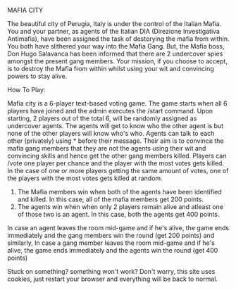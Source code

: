 MAFIA CITY

The beautiful city of Perugia, Italy is under the control of the Italian Mafia.
You and your partner, as agents of the Italian DIA (Direzione Investigativa Antimafia), have been assigned the task of destorying the mafia from within. You both have slithered your way into the Mafia Gang. But, the Mafia boss, Don Hugo Salavanca has been informed that there are 2 undercover spies amongst the present gang members. Your mission, if you choose to accept, is to destroy the Mafia from within whilst using your wit and convincing powers to stay alive.


How To Play:

Mafia city is a 6-player text-based voting game. The game starts when all 6 players have joined and the admin executes the /start command.
Upon starting, 2 players out of the total 6, will be randomly assigned as undercover agents. The agents will get to know who the other agent is but none of the other players will know who's who.
Agents can talk to each other (privately) using * before their message.
Their aim is to convince the mafia gang members that they are not the agents using their wit and convincing skills and hence get the other gang members killed.
Players can /vote one player per chance and the player with the most votes gets killed.
In the case of one or more players getting the same amount of votes, one of the players with the most votes gets killed at random.
1. The Mafia members win when both of the agents have been identified and killed. In this case, all of the mafia members get 200 points.
2. The agents win when when only 2 players remain alive and atleast one of those two is an agent. In this case, both the agents get 400 points.

In case an agent leaves the room mid-game and if he's alive, the game ends immediately and the gang members win the round (get 200 points) and similarly,
In case a gang member leaves the room mid-game and if he's alive, the game ends immediately and the agents win the round (get 400 points)

Stuck on something? something won't work? Don't worry, this site uses cookies, just restart your browser and everything will be back to normal.
